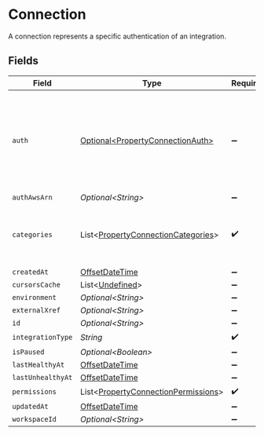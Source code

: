 # Connection

A connection represents a specific authentication of an integration.


## Fields

| Field                                                                                               | Type                                                                                                | Required                                                                                            | Description                                                                                         |
| --------------------------------------------------------------------------------------------------- | --------------------------------------------------------------------------------------------------- | --------------------------------------------------------------------------------------------------- | --------------------------------------------------------------------------------------------------- |
| `auth`                                                                                              | [Optional\<PropertyConnectionAuth>](../../models/shared/PropertyConnectionAuth.md)                  | :heavy_minus_sign:                                                                                  | An authentication object that represents a specific authorized user's connection to an integration. |
| `authAwsArn`                                                                                        | *Optional\<String>*                                                                                 | :heavy_minus_sign:                                                                                  | N/A                                                                                                 |
| `categories`                                                                                        | List\<[PropertyConnectionCategories](../../models/shared/PropertyConnectionCategories.md)>          | :heavy_check_mark:                                                                                  | The Integration categories that this connection supports                                            |
| `createdAt`                                                                                         | [OffsetDateTime](https://docs.oracle.com/javase/8/docs/api/java/time/OffsetDateTime.html)           | :heavy_minus_sign:                                                                                  | N/A                                                                                                 |
| `cursorsCache`                                                                                      | List\<[Undefined](../../models/shared/Undefined.md)>                                                | :heavy_minus_sign:                                                                                  | N/A                                                                                                 |
| `environment`                                                                                       | *Optional\<String>*                                                                                 | :heavy_minus_sign:                                                                                  | N/A                                                                                                 |
| `externalXref`                                                                                      | *Optional\<String>*                                                                                 | :heavy_minus_sign:                                                                                  | N/A                                                                                                 |
| `id`                                                                                                | *Optional\<String>*                                                                                 | :heavy_minus_sign:                                                                                  | N/A                                                                                                 |
| `integrationType`                                                                                   | *String*                                                                                            | :heavy_check_mark:                                                                                  | N/A                                                                                                 |
| `isPaused`                                                                                          | *Optional\<Boolean>*                                                                                | :heavy_minus_sign:                                                                                  | N/A                                                                                                 |
| `lastHealthyAt`                                                                                     | [OffsetDateTime](https://docs.oracle.com/javase/8/docs/api/java/time/OffsetDateTime.html)           | :heavy_minus_sign:                                                                                  | N/A                                                                                                 |
| `lastUnhealthyAt`                                                                                   | [OffsetDateTime](https://docs.oracle.com/javase/8/docs/api/java/time/OffsetDateTime.html)           | :heavy_minus_sign:                                                                                  | N/A                                                                                                 |
| `permissions`                                                                                       | List\<[PropertyConnectionPermissions](../../models/shared/PropertyConnectionPermissions.md)>        | :heavy_check_mark:                                                                                  | N/A                                                                                                 |
| `updatedAt`                                                                                         | [OffsetDateTime](https://docs.oracle.com/javase/8/docs/api/java/time/OffsetDateTime.html)           | :heavy_minus_sign:                                                                                  | N/A                                                                                                 |
| `workspaceId`                                                                                       | *Optional\<String>*                                                                                 | :heavy_minus_sign:                                                                                  | N/A                                                                                                 |